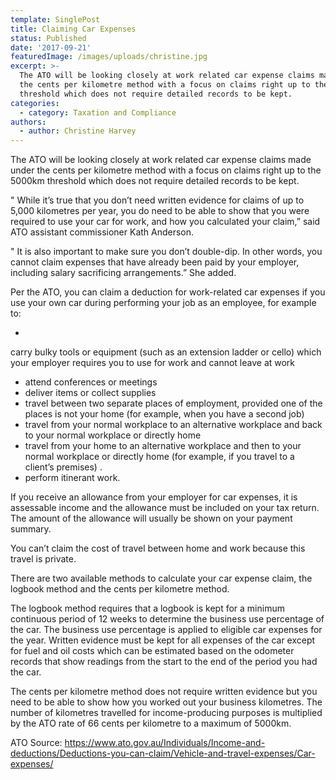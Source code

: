 ```yaml
---
template: SinglePost
title: Claiming Car Expenses
status: Published
date: '2017-09-21'
featuredImage: /images/uploads/christine.jpg
excerpt: >-
  The ATO will be looking closely at work related car expense claims made under
  the cents per kilometre method with a focus on claims right up to the 5000km
  threshold which does not require detailed records to be kept.
categories:
  - category: Taxation and Compliance
authors:
  - author: Christine Harvey
---
```

The ATO will be looking closely at work related car expense claims made under the cents per kilometre method with a focus on claims right up to the 5000km threshold which does not require detailed records to be kept.

"
While it’s true that you don’t need written evidence for claims of up to 5,000 kilometres per year, you do need to be able to show that you were required to use your car for work, and how you calculated your claim,” said ATO assistant commissioner Kath Anderson.

"
It is also important to make sure you don’t double-dip. In other words, you cannot claim expenses that have already been paid by your employer, including salary sacrificing arrangements.” She added.

Per the ATO, you can claim a deduction for work-related car expenses if you use your own car during performing your job as an employee, for example to:

* 

carry bulky tools or equipment (such as an extension ladder or cello) which your employer requires you to use for work and cannot leave at work

* attend conferences or meetings
* deliver items or collect supplies
* travel between two separate places of employment, provided one of the places is not your home (for example, when you have a second job)
* travel from your normal workplace to an alternative workplace and back to your normal workplace or directly home
* travel from your home to an alternative workplace and then to your normal workplace or directly home (for example, if you travel to a client’s premises)
  .
* perform itinerant work.

If you receive an allowance from your employer for car expenses, it is assessable income and the allowance must be included on your tax return. The amount of the allowance will usually be shown on your payment summary.

You can’t claim the cost of travel between home and work because this travel is private.

There are two available methods to calculate your car expense claim, the logbook method and the cents per kilometre method.

The logbook method requires that a logbook is kept for a minimum continuous period of 12 weeks to determine the business use percentage of the car. The business use percentage is applied to eligible car expenses for the year. Written evidence must be kept for all expenses of the car except for fuel and oil costs which can be estimated based on the odometer records that show readings from the start to the end of the period you had the car.

The cents per kilometre method does not require written evidence but you need to be able to show how you worked out your business kilometres. The number of kilometres travelled for income-producing purposes is multiplied by the ATO rate of 66 cents per kilometre to a maximum of 5000km.

ATO Source: <https://www.ato.gov.au/Individuals/Income-and-deductions/Deductions-you-can-claim/Vehicle-and-travel-expenses/Car-expenses/>

